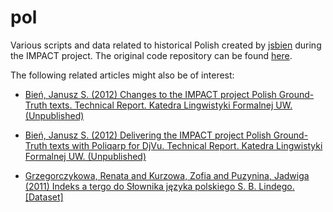 pol
===

Various scripts and data related to historical Polish created by [jsbien](http://fleksem.klf.uw.edu.pl/~jsbien/ "jsbien") during the IMPACT project. The original code repository can be found [here](https://bitbucket.org/jsbien/pol).

The following related articles might also  be of interest:


- [Bień, Janusz S. (2012) Changes to the IMPACT project Polish Ground-Truth texts. Technical Report. Katedra Lingwistyki Formalnej UW. (Unpublished)](http://bc.klf.uw.edu.pl/288/) 

- [Bień, Janusz S. (2012) Delivering the IMPACT project Polish Ground-Truth texts with Poliqarp for DjVu. Technical Report. Katedra Lingwistyki Formalnej UW. (Unpublished)](http://bc.klf.uw.edu.pl/289/) 

- [Grzegorczykowa, Renata and Kurzowa, Zofia and Puzynina, Jadwiga (2011) Indeks a tergo do Słownika języka polskiego S. B. Lindego. [Dataset]](http://eprints.wbl.klf.uw.edu.pl/61/)






